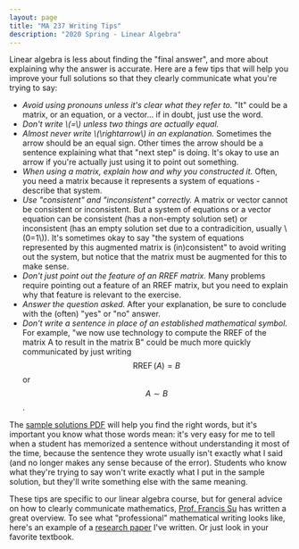 ```yaml
---
layout: page
title: "MA 237 Writing Tips"
description: "2020 Spring - Linear Algebra"
---
```


Linear algebra is less about finding the "final answer", and more about
explaining why the answer is accurate. Here are a few tips that will help
you improve your full solutions so that they clearly communicate what
you're trying to say:

- *Avoid using pronouns unless it's clear what they refer to.* "It" could
be a matrix, or an equation, or a vector... if in doubt, just use the word.
- *Don't write \\(=\\) unless two things are actually equal.*
- *Almost never write \\(\rightarrow\\) in an explanation.* Sometimes the arrow
should be an equal sign. Other times the arrow should be a sentence explaining
what that "next step" is doing. It's okay to use an arrow if you're actually
just using it to point out something.
- *When using a matrix, explain how and why you constructed it.* Often,
you need a matrix because it represents a system of equations - describe
that system.
- *Use "consistent" and "inconsistent" correctly.* A matrix or vector cannot
be consistent or inconsistent. But a system of equations or a vector equation
can be consistent (has a non-empty solution set) or inconsistent
(has an empty solution set due to a contradicition, usually \\(0=1\\)).
It's sometimes okay to say "the system of equations represented by this augmented matrix
is (in)consistent" to avoid writing out the system, but notice that the matrix
must be augmented for this to make sense.
- *Don't just point out the feature of an RREF matrix.* Many problems require
pointing out a feature of an RREF matrix, but you need to explain why that
feature is relevant to the exercise.
- *Answer the question asked.* After your explanation, be sure to conclude
with the (often) "yes" or "no" answer.
- *Don't write a sentence in place of an established mathematical symbol.*
For example, "we now use technology to compute the RREF of the matrix A to
result in the matrix B" could be much more quickly communicated by just writing
$$\operatorname{RREF}(A)=B$$ or $$A\sim B$$.

The [sample solutions PDF](../pdf/ma237-sample-solutions.pdf) will help you
find the right words, but it's important you know what those words mean:
it's very easy for me to tell when a student has memorized a sentence without
understanding it most of the time, because the sentence they wrote usually isn't
exactly what I said (and no longer makes any sense because of the error).
Students who know what they're trying to say won't write exactly what I put
in the sample solution, but they'll write something else with the same
meaning.

These tips are specific to our linear algebra course, but for general advice
on how to clearly communicate mathematics,
[Prof. Francis Su](/classes/2019/08/ma320/pdf/good-math-writing.pdf)
has written a great overview. To see what "professional" mathematical writing
looks like, here's an example of a
[research paper](https://github.com/StevenClontz/research/blob/master/articles/dual-selection-games/article.pdf)
I've written. Or just look in your favorite textbook.

